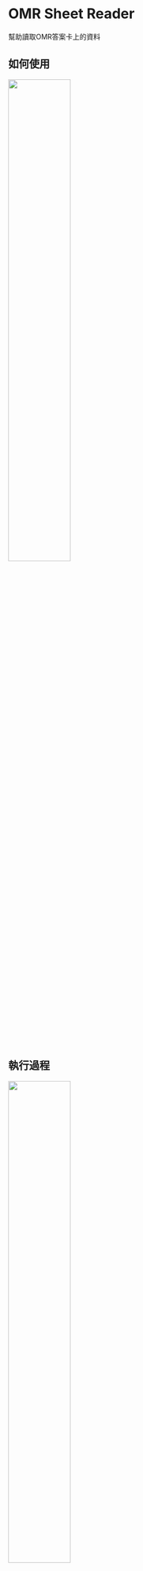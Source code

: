 # OMR Sheet Reader
幫助讀取OMR答案卡上的資料
## 如何使用
<img src="https://github.com/user-attachments/assets/9d52e7b0-d853-4086-8431-41cdac4152c6" width=50% height=50%>

## 執行過程
<img src="https://github.com/user-attachments/assets/3031051d-0f43-4ad9-a197-26df78230b4c" width=50% height=50%>

抓取四個定位點->校正透視變形-> 抓取左側填答區定位點->將答案輸出至txt
